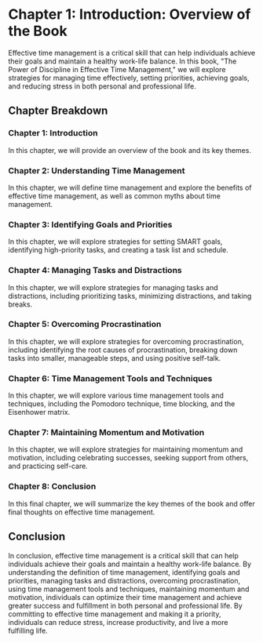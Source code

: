 Chapter 1: Introduction: Overview of the Book
=============================================

Effective time management is a critical skill that can help individuals achieve their goals and maintain a healthy work-life balance. In this book, "The Power of Discipline in Effective Time Management," we will explore strategies for managing time effectively, setting priorities, achieving goals, and reducing stress in both personal and professional life.

Chapter Breakdown
-----------------

### Chapter 1: Introduction

In this chapter, we will provide an overview of the book and its key themes.

### Chapter 2: Understanding Time Management

In this chapter, we will define time management and explore the benefits of effective time management, as well as common myths about time management.

### Chapter 3: Identifying Goals and Priorities

In this chapter, we will explore strategies for setting SMART goals, identifying high-priority tasks, and creating a task list and schedule.

### Chapter 4: Managing Tasks and Distractions

In this chapter, we will explore strategies for managing tasks and distractions, including prioritizing tasks, minimizing distractions, and taking breaks.

### Chapter 5: Overcoming Procrastination

In this chapter, we will explore strategies for overcoming procrastination, including identifying the root causes of procrastination, breaking down tasks into smaller, manageable steps, and using positive self-talk.

### Chapter 6: Time Management Tools and Techniques

In this chapter, we will explore various time management tools and techniques, including the Pomodoro technique, time blocking, and the Eisenhower matrix.

### Chapter 7: Maintaining Momentum and Motivation

In this chapter, we will explore strategies for maintaining momentum and motivation, including celebrating successes, seeking support from others, and practicing self-care.

### Chapter 8: Conclusion

In this final chapter, we will summarize the key themes of the book and offer final thoughts on effective time management.

Conclusion
----------

In conclusion, effective time management is a critical skill that can help individuals achieve their goals and maintain a healthy work-life balance. By understanding the definition of time management, identifying goals and priorities, managing tasks and distractions, overcoming procrastination, using time management tools and techniques, maintaining momentum and motivation, individuals can optimize their time management and achieve greater success and fulfillment in both personal and professional life. By committing to effective time management and making it a priority, individuals can reduce stress, increase productivity, and live a more fulfilling life.


